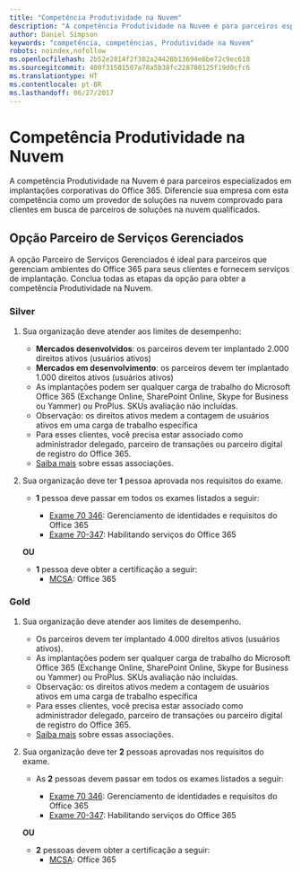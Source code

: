 ```yaml
---
title: "Competência Produtividade na Nuvem"
description: "A competência Produtividade na Nuvem é para parceiros especializados em implantações corporativas do Office 365. Diferencie sua empresa com esta competência como um provedor de soluções na nuvem comprovado para clientes em busca de parceiros de soluções na nuvem qualificados."
author: Daniel Simpson
keywords: "competência, competências, Produtividade na Nuvem"
robots: noindex,nofollow
ms.openlocfilehash: 2b52e2814f2f382a24428b13694e6be72c9ec618
ms.sourcegitcommit: 400f31501507a78a5b38fc228780125f19d0cfc6
ms.translationtype: HT
ms.contentlocale: pt-BR
ms.lasthandoff: 06/27/2017
---
```

# <a name="cloud-productivity-competency"></a>Competência Produtividade na Nuvem

A competência Produtividade na Nuvem é para parceiros especializados em implantações corporativas do Office 365. Diferencie sua empresa com esta competência como um provedor de soluções na nuvem comprovado para clientes em busca de parceiros de soluções na nuvem qualificados.

## <a name="managed-service-partner-option"></a>Opção Parceiro de Serviços Gerenciados
A opção Parceiro de Serviços Gerenciados é ideal para parceiros que gerenciam ambientes do Office 365 para seus clientes e fornecem serviços de implantação. Conclua todas as etapas da opção para obter a competência Produtividade na Nuvem.
### <a name="silver"></a>Silver
1.  Sua organização deve atender aos limites de desempenho:
    - **Mercados desenvolvidos**: os parceiros devem ter implantado 2.000 direitos ativos (usuários ativos)
    - **Mercados em desenvolvimento**: os parceiros devem ter implantado 1.000 direitos ativos (usuários ativos)
    - As implantações podem ser qualquer carga de trabalho do Microsoft Office 365 (Exchange Online, SharePoint Online, Skype for Business ou Yammer) ou ProPlus. SKUs avaliação não incluídas.     
    - Observação: os direitos ativos medem a contagem de usuários ativos em uma carga de trabalho específica 
    - Para esses clientes, você precisa estar associado como administrador delegado, parceiro de transações ou parceiro digital de registro do Office 365.
    - [Saiba mais](https://partner.microsoft.com/en-us/membership/digital-partner-of-record) sobre essas associações.

2. Sua organização deve ter **1** pessoa aprovada nos requisitos do exame.

    - **1** pessoa deve passar em todos os exames listados a seguir:

        - [Exame 70 346](https://www.microsoft.com/en-us/learning/exam-70-346.aspx): Gerenciamento de identidades e requisitos do Office 365  
        - [Exame 70-347](https://www.microsoft.com/en-us/learning/exam-70-347.aspx): Habilitando serviços do Office 365
    
    **OU**

    - **1** pessoa deve obter a certificação a seguir:  
        - [MCSA](https://www.microsoft.com/en-us/learning/mcsa-office365-certification.aspx): Office 365

### <a name="gold"></a>Gold

1.  Sua organização deve atender aos limites de desempenho. 

    - Os parceiros devem ter implantado 4.000 direitos ativos (usuários ativos).
    - As implantações podem ser qualquer carga de trabalho do Microsoft Office 365 (Exchange Online, SharePoint Online, Skype for Business ou Yammer) ou ProPlus. SKUs avaliação não incluídas.
    - Observação: os direitos ativos medem a contagem de usuários ativos em uma carga de trabalho específica
    - Para esses clientes, você precisa estar associado como administrador delegado, parceiro de transações ou parceiro digital de registro do Office 365.
    - [Saiba mais](https://partner.microsoft.com/en-us/membership/digital-partner-of-record) sobre essas associações.

2.  Sua organização deve ter **2** pessoas aprovadas nos requisitos do exame.

    - As **2** pessoas devem passar em todos os exames listados a seguir:

        - [Exame 70 346](https://www.microsoft.com/en-us/learning/exam-70-346.aspx): Gerenciamento de identidades e requisitos do Office 365  
        - [Exame 70-347](https://www.microsoft.com/en-us/learning/exam-70-347.aspx): Habilitando serviços do Office 365
        
    **OU**
    
    - **2** pessoas devem obter a certificação a seguir:
        - [MCSA](https://www.microsoft.com/en-us/learning/mcsa-office365-certification.aspx): Office 365





